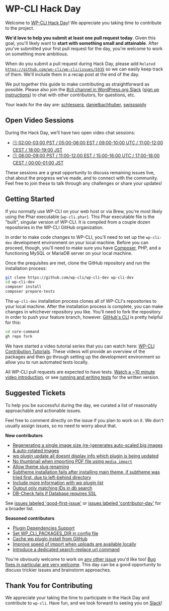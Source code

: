 # WP-CLI Hack Day

Welcome to [WP-CLI Hack Day](https://make.wordpress.org/cli/2024/04/02/save-the-date-wp-cli-hack-day-on-friday-april-26th/)! We appreciate you taking time to contribute to the project.

**We'd love to help you submit at least one pull request today**. Given this goal, you'll likely want to **start with something small and attainable**. After you've submitted your first pull request for the day, you're welcome to work on something more ambitious.

When do you submit a pull request during Hack Day, please add <code>Related https://github.com/wp-cli/wp-cli/issues/5935</code> so we can easily keep track of them. We'll include them in a recap post at the end of the day.

We put together this guide to make contributing as straightforward as possible. Please also join the [#cli channel in WordPress.org Slack](https://wordpress.slack.com/messages/C02RP4T41) ([sign up instructions](https://make.wordpress.org/chat/)) to chat with other contributors, for questions, etc.

Your leads for the day are: [schlessera](https://github.com/schlessera), [danielbachhuber](https://github.com/danielbachhuber), [swissspidy](https://github.com/swissspidy)

## Open Video Sessions

During the Hack Day, we’ll have two open video chat sessions:

- [🕓 02:00-03:00 PST / 05:00-06:00 EST / 09:00-10:00 UTC / 11:00-12:00 CEST / 18:00-19:00 JST](https://www.timeanddate.com/worldclock/fixedtime.html?iso=20240426T0900)
- [🕓 08:00-09:00 PST / 11:00-12:00 EST / 15:00-16:00 UTC / 17:00-18:00 CEST / 00:00-01:00 JST](https://www.timeanddate.com/worldclock/fixedtime.html?iso=20240426T1500)

These sessions are a great opportunity to discuss remaining issues live, chat about the progress we’ve made, and to connect with the community. Feel free to join these to talk through any challenges or share your updates!

## Getting Started

If you normally use WP-CLI on your web host or via Brew, you're most likely using the Phar executable (`wp-cli.phar`). This Phar executable file is the "built", singular version of WP-CLI. It is compiled from a couple dozen repositories in the WP-CLI GitHub organization.

In order to make code changes to WP-CLI, you'll need to set up the `wp-cli-dev` development environment on your local machine. Before you can proceed, though, you'll need to make sure you have [Composer](https://getcomposer.org/), PHP, and a functioning MySQL or MariaDB server on your local machine.

Once the prequisites are met, clone the GitHub repository and run the installation process:

```bash
git clone https://github.com/wp-cli/wp-cli-dev wp-cli-dev
cd wp-cli-dev
composer install
composer prepare-tests
```

The `wp-cli-dev` installation process clones all of WP-CLI's repositories to your local machine. After the installation process is complete, you can make changes in whichever repository you like. You'll need to fork the repository in order to push your feature branch, however. [GitHub's CLI](https://github.com/cli/cli) is pretty helpful for this:

```bash
cd core-command
gh repo fork
```

We have started a video tutorial series that you can watch here: [WP-CLI Contribution Tutorials](https://www.youtube.com/playlist?list=PL_B8Y6K6MH2d6T7pYa6dloUgk67mfBT4K). These videos will provide an overview of the packages and then go through setting up the development environment so allow you to run automated tests locally.

All WP-CLI pull requests are expected to have tests. [Watch a ~10 minute video introduction](https://github.com/wp-cli/wp-cli/issues/5858), or see [running and writing tests](https://make.wordpress.org/cli/handbook/contributions/pull-requests/#running-and-writing-tests) for the written version.

## Suggested Tickets

To help you be successful during the day, we curated a list of reasonably approachable and actionable issues.

Feel free to comment directly on the issue if you plan to work on it. We don't usually assign issues, so no need to worry about that.

**New contributors**

- [Regenerating a single image size (re-)generates auto-scaled big images & auto-rotated images](https://github.com/wp-cli/media-command/issues/196)
- [wp plugin update all doesnt display info which plugin is being updated](https://github.com/wp-cli/extension-command/issues/261)
- [No thumbnail when importing PDF file using `media import`](https://github.com/wp-cli/media-command/issues/195)
- [Allow theme slug renaming](https://github.com/wp-cli/extension-command/issues/74)
- [Subtheme installation fails after installing main theme, if subtheme was tried first, due to left-behind directory](https://github.com/wp-cli/extension-command/issues/410)
- [Include more information with wp plugin list](https://github.com/wp-cli/extension-command/issues/241)
- [Output only matching IDs in db search](https://github.com/wp-cli/db-command/issues/158)
- [DB-Check fails if Database requires SSL](https://github.com/wp-cli/config-command/issues/113)

See [issues labeled 'good-first-issue'](https://github.com/issues?q=is%3Aopen+org%3Awp-cli+is%3Aissue+sort%3Aupdated-desc+label%3Agood-first-issue+) or [issues labeled 'contributor-day'](https://github.com/issues?q=is%3Aopen+org%3Awp-cli+is%3Aissue+sort%3Aupdated-desc+label%3Acontributor-day) for a broader list.

**Seasoned contributors**

- [Plugin Dependencies Support](https://github.com/wp-cli/extension-command/issues/407)
- [Set WP_CLI_PACKAGES_DIR in config file](https://github.com/wp-cli/wp-cli/issues/5645)
- [Cache wp plugin install from GitHub](https://github.com/wp-cli/extension-command/issues/363)
- [Improve speed of import when uploads are available locally](https://github.com/wp-cli/import-command/issues/83)
- [Introduce a dedicated search-replace url command](https://github.com/wp-cli/search-replace-command/issues/186)

You're obviously welcome to work on [any other issue](https://github.com/issues?q=is%3Aopen+org%3Awp-cli+is%3Aissue+sort%3Aupdated-desc) you'd like too! [Bug fixes in particular are very welcome](https://github.com/issues?q=is%3Aopen%20org%3Awp-cli%20is%3Aissue%20sort%3Acreated-desc%20label%3Abug). This day can be a good opportunity to discuss trickier issues and brainstorm approaches.

## Thank You for Contributing

We appreciate your taking the time to participate in the Hack Day and contribute to `wp-cli`. Have fun, and we look forward to seeing you on [Slack](https://wordpress.slack.com/messages/C02RP4T41)!
